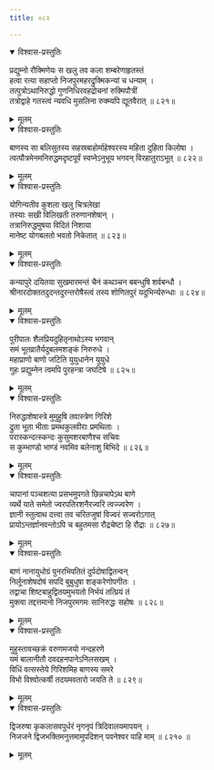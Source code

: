 ```yaml
---
title: ०८२

---
```

<div class="audioEmbed"  caption="सीतालक्ष्मी-वाचनम्" src="https://sanskritdocuments.org/sites/completenarayaneeyam/SoundFiles/082/082_01.mp3"></div>
<details open><summary>विश्वास-प्रस्तुतिः</summary>

प्रद्युम्नो रौक्मिणेयः स खलु तव कला शम्बरेणाहृतस्तं  
हत्वा रत्या सहाप्तो निजपुरमहरद्रुक्मिकन्यां च धन्याम् ।  
तत्पुत्रोऽथानिरुद्धो गुणनिधिरवहद्रोचनां रुक्मिपौत्रीं  
तत्रोद्वाहे गतस्त्वं न्यवधि मुसलिना रुक्म्यपि द्यूतवैरात् ॥ ८२१॥
</details>
<details><summary>मूलम्</summary>

प्रद्युम्नो रौक्मिणेयः स खलु तव कला शम्बरेणाहृतस्तं  
हत्वा रत्या सहाप्तो निजपुरमहरद्रुक्मिकन्यां च धन्याम् ।  
तत्पुत्रोऽथानिरुद्धो गुणनिधिरवहद्रोचनां रुक्मिपौत्रीं  
तत्रोद्वाहे गतस्त्वं न्यवधि मुसलिना रुक्म्यपि द्यूतवैरात् ॥ ८२१॥
</details>



<div class="audioEmbed"  caption="सीतालक्ष्मी-वाचनम्" src="https://sanskritdocuments.org/sites/completenarayaneeyam/SoundFiles/082/082_02.mp3"></div>
<details open><summary>विश्वास-प्रस्तुतिः</summary>

बाणस्य सा बलिसुतस्य सहस्रबाहोर्माहेश्वरस्य महिता दुहिता किलोषा ।  
त्वत्पौत्रमेनमनिरुद्धमदृष्टपूर्वं स्वप्नेऽनुभूय भगवन् विरहातुराऽभूत् ॥ ८२२॥
</details>
<details><summary>मूलम्</summary>

बाणस्य सा बलिसुतस्य सहस्रबाहोर्माहेश्वरस्य महिता दुहिता किलोषा ।  
त्वत्पौत्रमेनमनिरुद्धमदृष्टपूर्वं स्वप्नेऽनुभूय भगवन् विरहातुराऽभूत् ॥ ८२२॥
</details>



<div class="audioEmbed"  caption="सीतालक्ष्मी-वाचनम्" src="https://sanskritdocuments.org/sites/completenarayaneeyam/SoundFiles/082/082_03.mp3"></div>
<details open><summary>विश्वास-प्रस्तुतिः</summary>

योगिन्यतीव कुशला खलु चित्रलेखा  
तस्याः सखी विलिखती तरुणानशेषान् ।  
तत्रानिरुद्धमुषया विदितं निशाया  
मानेष्ट योगबलतो भवतो निकेतात् ॥ ८२३॥
</details>
<details><summary>मूलम्</summary>

योगिन्यतीव कुशला खलु चित्रलेखा  
तस्याः सखी विलिखती तरुणानशेषान् ।  
तत्रानिरुद्धमुषया विदितं निशाया  
मानेष्ट योगबलतो भवतो निकेतात् ॥ ८२३॥
</details>



<div class="audioEmbed"  caption="सीतालक्ष्मी-वाचनम्" src="https://sanskritdocuments.org/sites/completenarayaneeyam/SoundFiles/082/082_04.mp3"></div>
<details open><summary>विश्वास-प्रस्तुतिः</summary>

कन्यापुरे दयितया सुखमारमन्तं चैनं कथञ्चन बबन्धुषि शर्वबन्धौ ।  
श्रीनारदोक्ततदुदन्तदुरन्तरोषैस्त्वं तस्य शोणितपुरं यदुभिर्न्यरुन्धाः ॥ ८२४॥
</details>
<details><summary>मूलम्</summary>

कन्यापुरे दयितया सुखमारमन्तं चैनं कथञ्चन बबन्धुषि शर्वबन्धौ ।  
श्रीनारदोक्ततदुदन्तदुरन्तरोषैस्त्वं तस्य शोणितपुरं यदुभिर्न्यरुन्धाः ॥ ८२४॥
</details>



<div class="audioEmbed"  caption="सीतालक्ष्मी-वाचनम्" src="https://sanskritdocuments.org/sites/completenarayaneeyam/SoundFiles/082/082_05.mp3"></div>
<details open><summary>विश्वास-प्रस्तुतिः</summary>

पुरीपालः शैलप्रियदुहितृनाथोऽस्य भगवान्  
समं भूतव्रातैर्यदुबलमशङ्कं निरुरुधे ।  
महाप्राणो बाणो जटिति युयुधानेन युयुधे  
गुहः प्रद्युम्नेन त्वमपि पुरहन्त्रा जघटिषे ॥ ८२५॥
</details>
<details><summary>मूलम्</summary>

पुरीपालः शैलप्रियदुहितृनाथोऽस्य भगवान्  
समं भूतव्रातैर्यदुबलमशङ्कं निरुरुधे ।  
महाप्राणो बाणो जटिति युयुधानेन युयुधे  
गुहः प्रद्युम्नेन त्वमपि पुरहन्त्रा जघटिषे ॥ ८२५॥
</details>



<div class="audioEmbed"  caption="सीतालक्ष्मी-वाचनम्" src="https://sanskritdocuments.org/sites/completenarayaneeyam/SoundFiles/082/082_06.mp3"></div>
<details open><summary>विश्वास-प्रस्तुतिः</summary>

निरुद्धाशेषास्त्रे मुमुहुषि तवास्त्रेण गिरिशे  
द्रुता भूता भीताः प्रमथकुलवीराः प्रमथिताः ।  
परास्कन्दत्स्कन्दः कुसुमशरबाणैश्च सचिवः  
स कुम्भाण्डो भाण्डं नवमिव बलेनाशु बिभिदे ॥ ८२६॥
</details>
<details><summary>मूलम्</summary>

निरुद्धाशेषास्त्रे मुमुहुषि तवास्त्रेण गिरिशे  
द्रुता भूता भीताः प्रमथकुलवीराः प्रमथिताः ।  
परास्कन्दत्स्कन्दः कुसुमशरबाणैश्च सचिवः  
स कुम्भाण्डो भाण्डं नवमिव बलेनाशु बिभिदे ॥ ८२६॥
</details>



<div class="audioEmbed"  caption="सीतालक्ष्मी-वाचनम्" src="https://sanskritdocuments.org/sites/completenarayaneeyam/SoundFiles/082/082_07.mp3"></div>
<details open><summary>विश्वास-प्रस्तुतिः</summary>

चापानां पञ्चशत्या प्रसभमुपगते छिन्नचापेऽथ बाणे  
व्यर्थे याते समेतो ज्वरपतिरशनैरज्वरि त्वज्ज्वरेण ।  
ज्ञानी स्तुत्वाथ दत्त्वा तव चरितजुषां विज्वरं सज्वरोऽगात्  
प्रायोऽन्तर्ज्ञानवन्तोऽपि च बहुतमसा रौद्रचेष्टा हि रौद्राः ॥ ८२७॥
</details>
<details><summary>मूलम्</summary>

चापानां पञ्चशत्या प्रसभमुपगते छिन्नचापेऽथ बाणे  
व्यर्थे याते समेतो ज्वरपतिरशनैरज्वरि त्वज्ज्वरेण ।  
ज्ञानी स्तुत्वाथ दत्त्वा तव चरितजुषां विज्वरं सज्वरोऽगात्  
प्रायोऽन्तर्ज्ञानवन्तोऽपि च बहुतमसा रौद्रचेष्टा हि रौद्राः ॥ ८२७॥
</details>



<div class="audioEmbed"  caption="सीतालक्ष्मी-वाचनम्" src="https://sanskritdocuments.org/sites/completenarayaneeyam/SoundFiles/082/082_08.mp3"></div>
<details open><summary>विश्वास-प्रस्तुतिः</summary>

बाणं नानायुधोग्रं पुनरभिपतितं दुर्पदोषाद्वितन्वन्  
निर्लूनाशेषदोषं सपदि बुबुधुषा शङ्करेणोपगीतः ।  
तद्वाचा शिष्टबाहुद्वितयमुभयतो निर्भयं तत्प्रियं तं  
मुक्त्वा तद्दत्तमानो निजपुरमगमः सानिरुद्धः सहोषः ॥ ८२८॥
</details>
<details><summary>मूलम्</summary>

बाणं नानायुधोग्रं पुनरभिपतितं दुर्पदोषाद्वितन्वन्  
निर्लूनाशेषदोषं सपदि बुबुधुषा शङ्करेणोपगीतः ।  
तद्वाचा शिष्टबाहुद्वितयमुभयतो निर्भयं तत्प्रियं तं  
मुक्त्वा तद्दत्तमानो निजपुरमगमः सानिरुद्धः सहोषः ॥ ८२८॥
</details>



<div class="audioEmbed"  caption="सीतालक्ष्मी-वाचनम्" src="https://sanskritdocuments.org/sites/completenarayaneeyam/SoundFiles/082/082_09.mp3"></div>
<details open><summary>विश्वास-प्रस्तुतिः</summary>

मुहुस्तावच्छक्रं वरुणमजयो नन्दहरणे  
यमं बालानीतौ दवदहनपानेऽनिलसखम् ।  
विधिं वत्सस्तेये गिरिशमिह बाणस्य समरे  
विभो विश्वोत्कर्षी तदयमवतारो जयति ते ॥ ८२९॥
</details>
<details><summary>मूलम्</summary>

मुहुस्तावच्छक्रं वरुणमजयो नन्दहरणे  
यमं बालानीतौ दवदहनपानेऽनिलसखम् ।  
विधिं वत्सस्तेये गिरिशमिह बाणस्य समरे  
विभो विश्वोत्कर्षी तदयमवतारो जयति ते ॥ ८२९॥
</details>



<div class="audioEmbed"  caption="सीतालक्ष्मी-वाचनम्" src="https://sanskritdocuments.org/sites/completenarayaneeyam/SoundFiles/082/082_10.mp3"></div>
<details open><summary>विश्वास-प्रस्तुतिः</summary>

द्विजरुषा कृकलासवपुर्धरं नृगनृपं त्रिदिवालयमापयन् ।  
निजजने द्विजभक्तिमनुत्तमामुपदिशन् पवनेश्वर पाहि माम् ॥ ८२१० ॥
</details>
<details><summary>मूलम्</summary>

द्विजरुषा कृकलासवपुर्धरं नृगनृपं त्रिदिवालयमापयन् ।  
निजजने द्विजभक्तिमनुत्तमामुपदिशन् पवनेश्वर पाहि माम् ॥ ८२१० ॥
</details>

